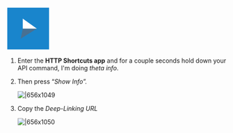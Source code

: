 ![httpreqicon](images/icon/httpreqshort96.png)


1. Enter the **HTTP Shortcuts app** and for a couple seconds hold down your API command, I'm doing *theta info*. 

2. Then press “*Show Info”.*

    ![|656x1049](https://lh3.googleusercontent.com/Pp0JNSqRKdzmMB1SmVpxyfN5OqgOdKOOPCLPIU5nk7akVyovJZodB--iLF2qxht4YeIaiqV5gJz4mieAwGIcmD2JW3THtPaD-hCLfSra7a6l44oX1haZdqrEDEWRtwaEhH1HeOkto7EX529A_uBXUXg)

3. Copy the *Deep-Linking URL* 

    ![|656x1050](https://lh5.googleusercontent.com/Qh9glYVkR5ChdMSjHecdNT7bqK6YqmS5sIZT_0R_L3259NdxyYU0e4le5p1-NpQ4Fc86PFoI5oooMnCnb2GzHsKae5oNIVjvnENIOWOmyTKisXU-kaztdP33FTv79pGy3ORdKJ7H5YjZpH7EhoGK_II)
